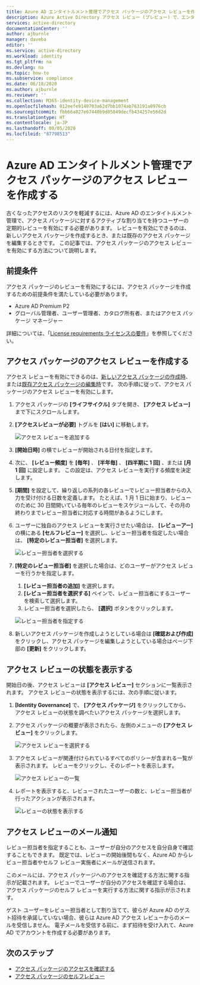 ```yaml
---
title: Azure AD エンタイトルメント管理でアクセス パッケージのアクセス レビューを作成する
description: Azure Active Directory アクセス レビュー (プレビュー) で、エンタイトルメント管理アクセス パッケージのアクセス レビュー ポリシーを作成する方法について説明します。
services: active-directory
documentationCenter: ''
author: ajburnle
manager: daveba
editor: ''
ms.service: active-directory
ms.workload: identity
ms.tgt_pltfrm: na
ms.devlang: na
ms.topic: how-to
ms.subservice: compliance
ms.date: 06/18/2020
ms.author: ajburnle
ms.reviewer: ''
ms.collection: M365-identity-device-management
ms.openlocfilehash: 012eefe9140703a62d7bb1074ab763191a0976cb
ms.sourcegitcommit: fbb66a827e67440b9d05049decfb434257e56d2d
ms.translationtype: HT
ms.contentlocale: ja-JP
ms.lasthandoff: 08/05/2020
ms.locfileid: "87798513"
---
```

# <a name="create-an-access-review-of-an-access-package-in-azure-ad-entitlement-management"></a>Azure AD エンタイトルメント管理でアクセス パッケージのアクセス レビューを作成する

古くなったアクセスのリスクを軽減するには、Azure AD のエンタイトルメント管理で、アクセス パッケージに対するアクティブな割り当てを持つユーザーの定期的レビューを有効にする必要があります。 レビューを有効にできるのは、新しいアクセス パッケージを作成するとき、または既存のアクセス パッケージを編集するときです。 この記事では、アクセス パッケージのアクセス レビューを有効にする方法について説明します。

## <a name="prerequisites"></a>前提条件

アクセス パッケージのレビューを有効にするには、アクセス パッケージを作成するための前提条件を満たしている必要があります。
- Azure AD Premium P2
- グローバル管理者、ユーザー管理者、カタログ所有者、またはアクセス パッケージ マネージャー

詳細については、「[License requirements ライセンスの要件](entitlement-management-overview.md#license-requirements)」を参照してください。


## <a name="create-an-access-review-of-an-access-package"></a>アクセス パッケージのアクセス レビューを作成する

アクセス レビューを有効にできるのは、[新しいアクセス パッケージの作成時](entitlement-management-access-package-create.md)、または[既存アクセス パッケージの編集時](entitlement-management-access-package-lifecycle-policy.md)です。 次の手順に従って、アクセス パッケージのアクセス レビューを有効にします。

1. アクセス パッケージの **[ライフサイクル]** タブを開き、 **[アクセス レビュー]** まで下にスクロールします。

1. **[アクセスレビューが必要]**  トグルを **[はい]** に移動します。

    ![アクセス レビューを追加する](./media/entitlement-management-access-reviews/access-reviews-pane.png)

1. **[開始日時]** の横でレビューが開始される日付を指定します。

1. 次に、 **[レビュー頻度]** を **[毎年]** 、 **[半年毎]** 、 **[四半期に 1 回]** 、または **[月 1 回]** に設定します。
この設定は、アクセス レビューを実行する頻度を決定します。

1. **[期間]** を設定して、繰り返しの系列の各レビューでレビュー担当者からの入力を受け付ける日数を定義します。 たとえば、1 月 1 日に始まり、レビューのために 30 日間開いている毎年のレビューをスケジュールして、その月の終わりまでレビュー担当者に対応する時間があるようにします。

1. ユーザーに独自のアクセス レビューを実行させたい場合は、 **[レビューアー]** の横にある **[セルフレビュー]** を選択し、レビュー担当者を指定したい場合は、 **[特定のレビュー担当者]** を選択します。

    ![レビュー担当者を選択する](./media/entitlement-management-access-reviews/access-reviews-add-reviewer.png)

1. **[特定のレビュー担当者]** を選択した場合は、どのユーザーがアクセス レビューを行うかを指定します。
    1. **[レビュー担当者の追加]** を選択します。
    1. **[レビュー担当者を選択する]** ペインで、レビュー担当者にするユーザーを検索して選択します。
    1. レビュー担当者を選択したら、 **[選択]** ボタンをクリックします。

    ![レビュー担当者を指定する](./media/entitlement-management-access-reviews/access-reviews-select-reviewer.png)

1. 新しいアクセス パッケージを作成しようとしている場合は **[確認および作成]** をクリックし、アクセス パッケージを編集しようとしている場合はページ下部の **[更新]** をクリックします。

## <a name="view-the-status-of-the-access-review"></a>アクセス レビューの状態を表示する

開始日の後、アクセス レビューは **[アクセス レビュー]** セクションに一覧表示されます。 アクセス レビューの状態を表示するには、次の手順に従います。

1. **[Identity Governance]** で、 **[アクセス パッケージ]** をクリックしてから、アクセス レビューの状態を調べたいアクセス パッケージを選択します。   

1. アクセス パッケージの概要が表示されたら、左側のメニューの **[アクセス レビュー]** をクリックします。
    
    ![アクセス レビューを選択する](./media/entitlement-management-access-reviews/access-review-status-access-package-overview.png)

1. アクセス レビューが関連付けられているすべてのポリシーが含まれる一覧が表示されます。 レビューをクリックし、そのレポートを表示します。

    ![アクセス レビューの一覧](./media/entitlement-management-access-reviews/access-review-status-select-access-reviews.png)
   
1. レポートを表示すると、レビューされたユーザーの数と、レビュー担当者が行ったアクションが表示されます。

    ![レビューの状態を表示する](./media/entitlement-management-access-reviews/access-review-status.png)
 

## <a name="access-reviews-email-notifications"></a>アクセス レビューのメール通知
レビュー担当者を指定することも、ユーザーが自分のアクセスを自分自身で確認することもできます。 既定では、レビューの開始後間もなく、Azure AD からレビュー担当者やセルフ レビュー実施者にメールが送信されます。

このメールには、アクセス パッケージへのアクセスを確認する方法に関する指示が記載されます。 レビューでユーザーが自分のアクセスを確認する場合は、アクセス パッケージのセルフ レビューを実行する方法に関する指示が示されます。
  
ゲスト ユーザーをレビュー担当者として割り当てて、彼らが Azure AD のゲスト招待を承諾していない場合、彼らは Azure AD アクセス レビューからのメールを受信しません。 電子メールを受信する前に、まず招待を受け入れて、Azure AD でアカウントを作成する必要があります。 

## <a name="next-steps"></a>次のステップ

- [アクセス パッケージのアクセスを確認する](entitlement-management-access-reviews-review-access.md)
- [アクセス パッケージのセルフレビュー](entitlement-management-access-reviews-self-review.md)
